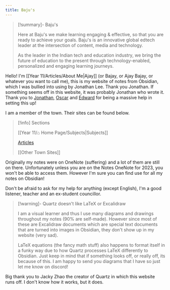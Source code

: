 ```yaml
---
title: Baju's
---
```


> [!summary]- Baju's
> 
> Here at Baju's we make learning engaging & effective, so that you are ready to achieve your goals. Baju's is an innovative global edtech leader at the intersection of content, media and technology. 
> 
> As the leader in the Indian tech and education industry, we bring the future of education to the present through technology-enabled, personalized and engaging learning journeys. 

Hello! I'm [[Year 11/Articles/About Me|Ajay]] (or Bajay, or Ajay Bajay, or whatever you want to call me), this is my website of notes from Obsidian, which I was bullied into using by Jonathan Lee. Thank you Jonathan. If something seems off in this website, it was probably Jonathan who wrote it. Thank you to [Jonathan](https://github.com/nottaro), [Oscar](https://github.com/notmario) and [Edward](https://github.com/eddietheed) for being a massive help in setting this up!

I am a member of the town. Their sites can be found below.

> [!info] Sections
> 
> [[Year 11/⌂ Home Page/Subjects|Subjects]]
> 
> [Articles](Year%2011/⌂%20Home%20Page/Articles.md)
> 
> [[Other Town Sites]]

Originally my notes were on OneNote (suffering) and a lot of them are still on there. Unfortunately unless you are on the Notes OneNote for 2023, you won't be able to access them. However I'm sure you can find use for all my notes on Obsidian! 

Don't be afraid to ask for my help for anything (except English), I'm a good listener, teacher and an ex-student councillor.

> [!warning]- Quartz doesn't like LaTeX or Excalidraw
> 
> I am a visual learner and thus I use many diagrams and drawings throughout my notes (90% are self-made). However since most of these are Excalidraw documents which are special text documents that are turned into images in Obsidian, they don't show up in my website (very sad). 
> 
> LaTeX equations (the fancy math stuff) also happens to format itself in a funky way due to how Quartz processes LaTeX differently to Obsidian. Just keep in mind that if something looks off, or really off, its because of this. I am happy to send you diagrams that I have so just let me know on discord! 

Big thank you to Jacky Zhao the creator of Quartz in which this website runs off. I don't know how it works, but it does. 